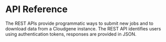 # API Reference

The REST APIs provide programmatic ways to submit new jobs and to download data from a Cloudgene instance. The REST API identifies users using authentication tokens, responses are provided in JSON.
